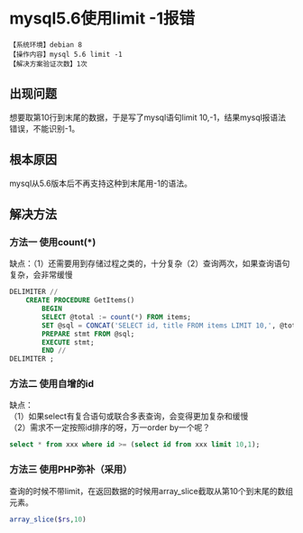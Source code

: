 # mysql5.6使用limit -1报错
`【系统环境】debian 8`  
`【操作内容】mysql 5.6 limit -1`  
`【解决方案验证次数】1次`  
## <i class="fa fa-question-circle"></i> 出现问题
想要取第10行到末尾的数据，于是写了mysql语句limit 10,-1，结果mysql报语法错误，不能识别-1。
## <i class="fa fa-bullseye"></i> 根本原因
mysql从5.6版本后不再支持这种到末尾用-1的语法。
## <i class="fa fa-check-circle"></i> 解决方法
### 方法一  使用count(*)
缺点：（1）还需要用到存储过程之类的，十分复杂（2）查询两次，如果查询语句复杂，会非常缓慢
```sql
DELIMITER //
    CREATE PROCEDURE GetItems()
        BEGIN
        SELECT @total := count(*) FROM items;
        SET @sql = CONCAT('SELECT id, title FROM items LIMIT 10,', @total);
        PREPARE stmt FROM @sql;
        EXECUTE stmt;
        END //
DELIMITER ;
```
### 方法二 使用自增的id
缺点：  
（1）如果select有复合语句或联合多表查询，会变得更加复杂和缓慢   
（2）需求不一定按照id排序的呀，万一order by一个呢？
```sql
select * from xxx where id >= (select id from xxx limit 10,1);
```
### 方法三 使用PHP弥补（采用）
查询的时候不带limit，在返回数据的时候用array_slice截取从第10个到末尾的数组元素。
```php
array_slice($rs,10)
```
